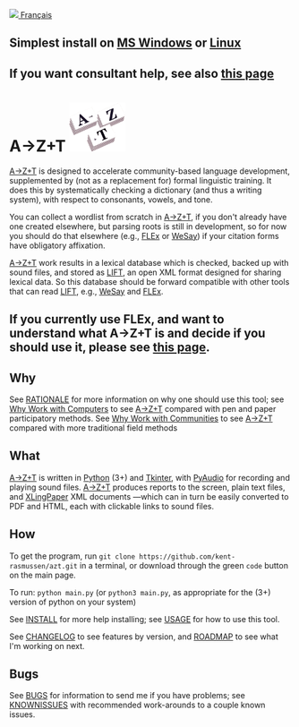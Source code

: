<a href="https://gitlocalize.com/repo/7965/fr?utm_source=badge"> <img src="https://gitlocalize.com/repo/7965/fr/badge.svg" /> </a>
<a href="fr/README.md">Français</a>
## Simplest install on [MS Windows](SIMPLEINSTALL.md) or [Linux](SIMPLEINSTALL_LINUX.md)
## If you want consultant help, see also [this page](HELP_PREREQUISITES.md)

# A→Z+T ![CV](../images/AZT%20stacks6_icon.png "AZT")

[A→Z+T] is designed to accelerate community-based language development, supplemented by (not as a replacement for) formal linguistic training. It does this by systematically checking a dictionary (and thus a writing system), with respect to consonants, vowels, and tone.

You can collect a wordlist from scratch in [A→Z+T], if you don't already have one created elsewhere, but parsing roots is still in development, so for now you should do that elsewhere (e.g., [FLEx] or [WeSay]) if your citation forms have obligatory affixation.

[A→Z+T] work results in a lexical database which is checked, backed up with sound files, and stored as [LIFT], an open XML format designed for sharing lexical data. So this database should be forward compatible with other tools that can read [LIFT], e.g., [WeSay] and [FLEx].

## If you currently use FLEx, and want to understand what A→Z+T is and decide if you should use it, please see [this page](OWL_GUIDE.md).

<!-- It is designed to *supplement* (not replace) formal training, on the one hand, and *facilitate* a particular kind of language development on the other, so it may not do what you want —it certainly does not do everything. If you want to get as many people involved in the development of their own language as possible, in a manner that results in a checked lexical database backed up by sound files, then this tool is for you. -->
## Why
See [RATIONALE](RATIONALE.md) for more information on why one should use this tool; see [Why Work with Computers](WHYCOMPUTERS.md) to see [A→Z+T] compared with pen and paper participatory methods. See [Why Work with Communities](WHYCOMMUNITIES.md) to see [A→Z+T] compared with more traditional field methods

## What
[A→Z+T] is written in [Python](https://python.org) (3+) and [Tkinter](https://docs.python.org/3/library/tkinter.html), with [PyAudio](https://pypi.org/project/PyAudio/) for recording and playing sound files. [A→Z+T] produces reports to the screen, plain text files, and [XLingPaper](https://software.sil.org/xlingpaper/) XML documents —which can in turn be easily converted to PDF and HTML, each with clickable links to sound files.

## How
To get the program, run `git clone https://github.com/kent-rasmussen/azt.git` in a terminal, or download through the green `code` button on the main page.

To run: `python main.py` (or `python3 main.py`, as appropriate for the (3+) version of python on your system)

See [INSTALL](INSTALL.md) for more help installing; see [USAGE](USAGE.md) for how to use this tool.

See [CHANGELOG](CHANGELOG.md) to see features by version, and [ROADMAP](ROADMAP.md) to see what I'm working on next.

## Bugs
See [BUGS](BUGS.md) for information to send me if you have problems; see [KNOWNISSUES](KNOWNISSUES.md) with recommended work-arounds to a couple known issues.

[A→Z+T]:  https://github.com/kent-rasmussen/azt
[WeSay]:  https://software.sil.org/wesay/
[FLEx]: https://software.sil.org/fieldworks/
[LIFT]: https://code.google.com/archive/p/lift-standard/
[CAWL]: http://www.comparalex.org/resources/SIL%20Comparative%20African%20Word%20List.pdf
